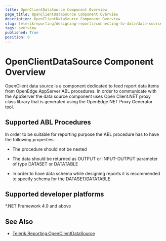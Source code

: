 ```yaml
---
title: OpenClientDataSource Component Overview
page_title: OpenClientDataSource Component Overview
description: OpenClientDataSource Component Overview
slug: telerikreporting/designing-reports/connecting-to-data/data-source-components/openclientdatasource-component/overview
tags: overview
published: True
position: 0
---
```


# OpenClientDataSource Component Overview

OpenClient data source is a component dedicated to feed report data items from OpenEdge AppServer ABL procedures. In order to communicate with the AppServer the data source component uses Open Client.NET proxy class library that is generated using the OpenEdge.NET Proxy Generator tool.       

## Supported ABL Procedures

In order to be suitable for reporting purpose the ABL procedure has to have the following properties:

* The procedure should not be nested

* The data should be returned as OUTPUT or INPUT-OUTPUT parameter of type DATASET or DATATABLE

* In order to have data schema while designing reports it is recommended to specify schema for the DATASET/DATATABLE

## Supported developer platforms

*.NET Framework 4.0 and above             

## See Also

* [Telerik.Reporting.OpenClientDataSource](/reporting/api/Telerik.Reporting.OpenClientDataSource)

